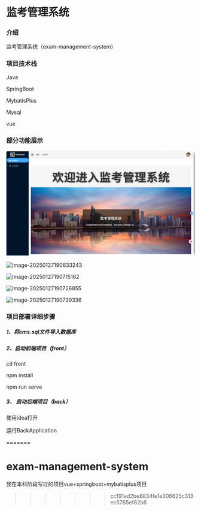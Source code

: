 # 监考管理系统

### 介绍

监考管理系统（exam-management-system）

### 项目技术栈

Java

SpringBoot

MybatisPlus

Mysql

vue

### 部分功能展示

![image-20250127190651417](https://github.com/AND-Q/exam-management-system/blob/main/images/image-20250127190633243.png)

![image-20250127190633243](C:\Users\Qizhe\AppData\Roaming\Typora\typora-user-images\image-20250127190633243.png)

![image-20250127190715162](C:\Users\Qizhe\AppData\Roaming\Typora\typora-user-images\image-20250127190715162.png)

![image-20250127190726855](C:\Users\Qizhe\AppData\Roaming\Typora\typora-user-images\image-20250127190726855.png)

![image-20250127190739336](C:\Users\Qizhe\AppData\Roaming\Typora\typora-user-images\image-20250127190739336.png)



### 项目部署详细步骤

##### 1、将ems.sql文件导入数据库

##### 2、启动前端项目（front）

cd front 

npm install 

npm run serve

##### 3、 启动后端项目（back）

使用idea打开

运行BackApplication







=======
# exam-management-system
我在本科阶段写过的项目vue+springboot+mybatisplus项目
>>>>>>> cc191ed2be8834fe1e306625c313ec5785ef82b6
